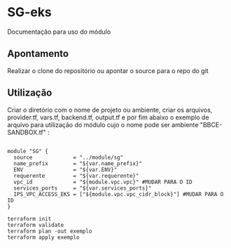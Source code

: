 # SG-eks

Documentação para uso do módulo
## Apontamento

Realizar o clone do repositório ou apontar o source para o repo do git



## Utilização 

Criar o diretório com o nome de projeto ou ambiente, criar os arquivos, provider.tf, vars.tf, backend.tf, output.tf e por fim abaixo o exemplo de arquivo para utilização do módulo cujo o nome pode ser ambiente "BBCE-SANDBOX.tf" :

```

module "SG" {
  source             = "../module/sg"
  name_prefix        = "${var.name_prefix}"
  ENV                = "${var.ENV}"
  requerente         = "${var.requerente}"
  vpc_id             = "${module.vpc.vpc}" #MUDAR PARA O ID
  services_ports     = "${var.services_ports}"
  IPS_VPC_ACCESS_EKS = ["${module.vpc.vpc_cidr_block}"] #MUDAR PARA O ID
}

terraform init 
terraform validate
terraform plan -out exemplo
terraform apply exemplo 
